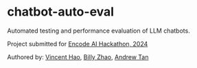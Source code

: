 # chatbot-auto-eval
Automated testing and performance evaluation of LLM chatbots.

Project submitted for [Encode AI Hackathon, 2024](https://www.encode.club/ai-hackathon)

Authored by: 
[Vincent Hao](https://github.com/VinceHow), 
[Billy Zhao](https://github.com/billlyzhaoyh), 
[Andrew Tan](https://github.com/twinbarrel)

